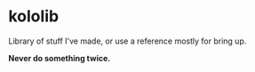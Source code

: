 # kololib
Library of stuff I've made, or use a reference mostly for bring up.

**Never do something twice.**
